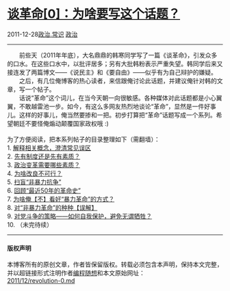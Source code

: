 <!DOCTYPE html>
<html xmlns="http://www.w3.org/1999/xhtml" xml:lang="zh-CN">
<head>
<meta http-equiv="Content-Type" content="text/html; charset=utf-8" />
<meta name="generator" content="Python script by program.think@gmail.com" />
<meta name="provider" content="program-think.blogspot.com" />
<link type="text/css" rel="stylesheet" href="../../css/program-think.css" />
<title>谈革命[0]：为啥要写这个话题？ - 编程随想的博客</title>
</head>
<body>
<div id="main" style="width:100%;">
<h1><a href="../../index.md" title="回到首页">谈革命[0]：为啥要写这个话题？</a></h1>
<div class="post-info"><span class="date-header">2011-12-28</span><a href="../../tags/E694BFE6B2BB.E5B8B8E8AF86.md" class="tag">政治.常识</a> <a href="../../tags/E694BFE6B2BB.md" class="tag">政治</a> </div>
<hr>
<div class="post">
&#12288;&#12288;前些天（2011年年底），大名鼎鼎的韩寒同学写了一篇《谈革命》，引发众多的口水。在这些口水中，以批评居多；另有大批韩粉表示严重失望。韩同学后来又接连发了两篇博文——《说民主》和《要自由》——似乎有为自己辩护的嫌疑。<br />&#12288;&#12288;之后，有几位俺博客的热心读者，来信跟俺讨论此话题，并建议俺针对韩的文章，写一个帖子。<br />&#12288;&#12288;话说“革命”这个词儿，在当今天朝一向很敏感。各种媒体对此话题都是小心翼翼，不敢越雷池一步。如今，有这么多网友热烈地谈论“革命”，显然是一件好事儿。这样的好事儿，俺当然要掺和一把。初步打算把“革命”话题写成一个系列。希望朝廷不要怪俺煽动颠覆国家政权哦 :)<a name='more'></a><!--program-think--><br /><br />为了方便阅读，把本系列帖子的目录整理如下（需翻墙）：<a name="index"> </a><br />1. <a href="../../2011/12/revolution-1.md">解释相关概念，澄清常见误区</a><br />2. <a href="../../2012/01/revolution-2.md">先有制度还是先有素质？</a><br />3. <a href="../../2012/04/revolution-3.md">政治变革需要哪些素质？</a><br />4. <a href="../../2012/05/revolution-4.md">为啥改良不可行？</a><br />5. <a href="../../2012/08/revolution-5.md">扫盲“非暴力抗争”</a><br />6. <a href="../../2012/08/revolution-6.md">回顾“最近50年的革命史”</a><br />7. <a href="../../2014/03/revolution-7.md">为啥俺【不】看好“暴力革命”的方式？</a><br />8. <a href="../../2014/10/revolution-8.md">对“非暴力革命”的种种【误解】</a><br />9. <a href="../../2014/12/revolution-9.md">对党斗争的策略——如何自我保护，避免无谓牺牲？</a><br />10. （未完待续）<div class="blogger-post-footer">
</div>
<hr>
<div class="copyright">
<h4>版权声明</h4>
本博客所有的原创文章，作者皆保留版权。转载必须包含本声明，保持本文完整，并以超链接形式注明作者<a href="mailto:program.think@gmail.com">编程随想</a>和本文原始网址：<br>
<a href="2011/12/revolution-0.md">2011/12/revolution-0.md</a>
</div>
</div>
</body>
</html>
